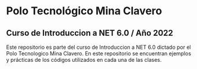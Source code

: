 # Polo Tecnológico Mina Clavero
## Curso de Introduccion a NET 6.0 / Año 2022

Este repositorio es parte del curso de Introduccion a NET 6.0 dictado por el Polo Tecnologico Mina Clavero.
En este repositorio se encuentran ejemplos y prácticas de los códigos utilizados en cada una de las clases.


